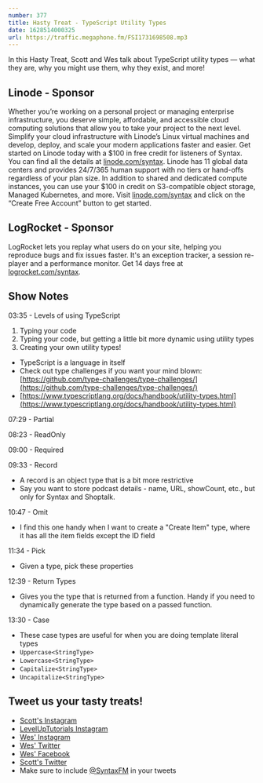 ```yaml
---
number: 377
title: Hasty Treat - TypeScript Utility Types
date: 1628514000325
url: https://traffic.megaphone.fm/FSI1731698508.mp3
---
```


In this Hasty Treat, Scott and Wes talk about TypeScript utility types — what they are, why you might use them, why they exist, and more!

## Linode - Sponsor
Whether you’re working on a personal project or managing enterprise infrastructure, you deserve simple, affordable, and accessible cloud computing solutions that allow you to take your project to the next level. Simplify your cloud infrastructure with Linode’s Linux virtual machines and develop, deploy, and scale your modern applications faster and easier. Get started on Linode today with a $100 in free credit for listeners of Syntax. You can find all the details at [linode.com/syntax](https://linode.com/syntax). Linode has 11 global data centers and provides 24/7/365 human support with no tiers or hand-offs regardless of your plan size. In addition to shared and dedicated compute instances, you can use your $100 in credit on S3-compatible object storage, Managed Kubernetes, and more. Visit [linode.com/syntax](https://linode.com/syntax) and click on the “Create Free Account” button to get started.

## LogRocket - Sponsor
LogRocket lets you replay what users do on your site, helping you reproduce bugs and fix issues faster. It's an exception tracker, a session re-player and a performance monitor. Get 14 days free at [logrocket.com/syntax](https://logrocket.com/syntax).

## Show Notes
03:35 - Levels of using TypeScript
1. Typing your code
2. Typing your code, but getting a little bit more dynamic using utility types
3. Creating your own utility types!
* TypeScript is a language in itself
* Check out type challenges if you want your mind blown: [https://github.com/type-challenges/type-challenges/](https://github.com/type-challenges/type-challenges/)
* [https://www.typescriptlang.org/docs/handbook/utility-types.html](https://www.typescriptlang.org/docs/handbook/utility-types.html)

07:29 - Partial

08:23 - ReadOnly

09:00 - Required

09:33 - Record
* A record is an object type that is a bit more restrictive
* Say you want to store podcast details - name, URL, showCount, etc., but only for Syntax and Shoptalk.

10:47 - Omit
* I find this one handy when I want to create a "Create Item" type, where it has all the item fields except the ID field

11:34 - Pick
* Given a type, pick these properties 

12:39 - Return Types
* Gives you the type that is returned from a function. Handy if you need to dynamically generate the type based on a passed function.

13:30 - Case
* These case types are useful for when you are doing template literal types
* `Uppercase<StringType>`
* `Lowercase<StringType>`
* `Capitalize<StringType>`
* `Uncapitalize<StringType>`

## Tweet us your tasty treats!
* [Scott's Instagram](https://www.instagram.com/stolinski/)
* [LevelUpTutorials Instagram](https://www.instagram.com/LevelUpTutorials/)
* [Wes' Instagram](https://www.instagram.com/wesbos/)
* [Wes' Twitter](https://twitter.com/wesbos)
* [Wes' Facebook](https://www.facebook.com/wesbos.developer)
* [Scott's Twitter](https://twitter.com/stolinski)
* Make sure to include [@SyntaxFM](https://twitter.com/SyntaxFM) in your tweets